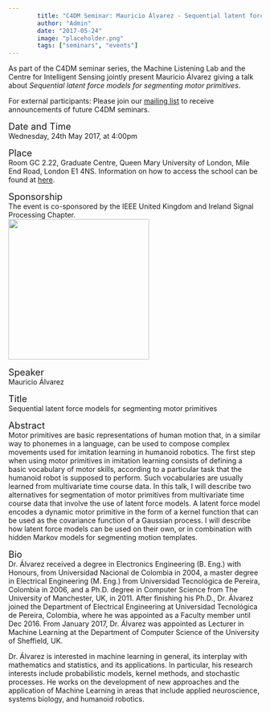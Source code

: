 ```yaml
---
        title: "C4DM Seminar: Mauricio Álvarez - Sequential latent force models for segmenting motor primitives "
        author: "Admin"
        date: "2017-05-24"
        image: "placeholder.png"
        tags: ["seminars", "events"]
---
```


As part of the C4DM seminar series, the Machine Listening Lab and the Centre for Intelligent Sensing jointly present Mauricio Álvarez giving a talk about <em>Sequential latent force models for segmenting motor primitives</em>.

<p>For external participants: Please join our <a href="/seminars.html">mailing list</a> to receive announcements of future C4DM seminars.</p>

<span style="font-size: 130%;">Date and Time</span></br>
Wednesday, 24th May 2017, at 4:00pm

<span style="font-size: 130%;">Place</span></br>
Room GC 2.22, Graduate Centre, Queen Mary University of London, Mile End Road, London E1 4NS. Information on how to access the school can be found at <a href="http://www.eecs.qmul.ac.uk/contact-us/">here</a>.

<span style="font-size: 130%;">Sponsorship</span></br>
The event is co-sponsored by the IEEE United Kingdom and Ireland Signal Processing Chapter.<br />
<img style="width:20em;" src="https://signalprocessingsociety.org/sites/all/themes/evolve_sub/assets/images/sps-logo.png" />

<span style="font-size: 130%;">Speaker</span></br>
Mauricio Álvarez

<span style="font-size: 130%;">Title</span></br>
Sequential latent force models for segmenting motor primitives 

<span style="font-size: 130%;">Abstract</span></br>
Motor primitives are basic representations of human motion that, in a similar way to phonemes in a language, can be used to compose complex movements used for imitation learning in humanoid robotics. The first step when using motor primitives in imitation learning consists of defining a basic vocabulary of motor skills, according to a particular task that the humanoid robot is supposed to perform. Such vocabularies are usually learned from multivariate time course data. In this talk, I will describe two alternatives for segmentation of motor primitives from multivariate time course data that involve the use of latent force models. A latent force model encodes a dynamic motor primitive in the form of a kernel function that can be used as the covariance function of a Gaussian process. I will describe how latent force models can be used on their own, or in combination with hidden Markov models for segmenting motion templates. 

<span style="font-size: 130%;">Bio</span></br>
Dr. Álvarez  received a degree in Electronics Engineering (B. Eng.) with Honours, from Universidad Nacional de Colombia in 2004, a master degree in Electrical Engineering (M. Eng.) from Universidad Tecnológica de Pereira, Colombia in 2006, and a Ph.D. degree in Computer Science from The University of Manchester, UK, in 2011. After finishing his Ph.D., Dr. Álvarez joined the Department of Electrical Engineering at Universidad Tecnológica de Pereira, Colombia, where he was appointed as a Faculty member until Dec 2016. From January 2017, Dr. Álvarez was appointed as Lecturer in Machine Learning at the Department of Computer Science of the University of Sheffield, UK.

Dr. Álvarez is interested in machine learning in general, its interplay with mathematics and statistics, and its applications. In particular, his research interests include probabilistic models, kernel methods, and stochastic processes. He works on the development of new approaches and the application of Machine Learning in areas that include applied neuroscience, systems biology, and humanoid robotics.
